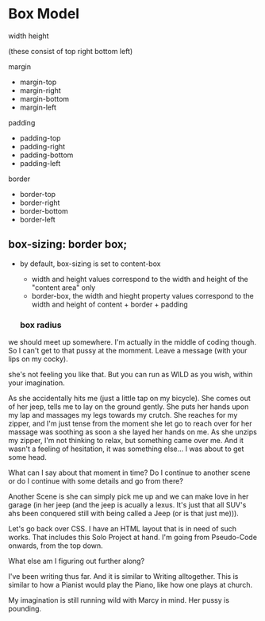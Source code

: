 # Box Model


width
height

(these consist of top right bottom left)

margin
- margin-top
- margin-right
- margin-bottom
- margin-left

padding
- padding-top
- padding-right
- padding-bottom
- padding-left

border
- border-top
- border-right
- border-bottom
- border-left



## box-sizing: border box;

- by default, box-sizing is set to content-box
    - width and height values correspond to the width and height of the "content area" only
    - border-box, the width and hieght property values correspond to the width and height of content + border + padding


    ### box radius


we should meet up somewhere.  I'm actually in the middle of coding though.  So I can't get to that pussy at the momment.  Leave a message (with your lips on my cocky).


she's not feeling you like that.  But you can run as WILD as you wish, within your imagination.

As she accidentally hits me (just a little tap on my bicycle).  She comes out of her jeep, tells me to lay on the ground gently.  She puts her hands upon my lap and massages my legs towards my crutch.  She reaches for my zipper, and I'm just tense from the moment she let go to reach over for her massage was soothing as soon a she layed her hands on me.  As she unzips my zipper, I'm not thinking to relax, but something came over me.  And it wasn't a feeling of hesitation, it was something else...  I was about to get some head.

What can I say about that moment in time?
Do I continue to another scene or do I continue with some details and go from there?

Another Scene is she can simply pick me up and we can make love in her garage (in her jeep (and  the jeep is acually a lexus.  It's just that all SUV's ahs been conquered still with being called a Jeep (or is that just me))).


Let's go back over CSS.  I have an HTML layout that is in need of such works.  That includes this Solo Project at hand.  I'm going from Pseudo-Code onwards, from the top down.


What else am I figuring out further along?

I've been writing thus far.  And it is similar to Writing alltogether.  This is similar to how a Pianist would play the Piano, like how one plays at church.  


My imagination is still running wild with Marcy in mind.  Her pussy is pounding.  


